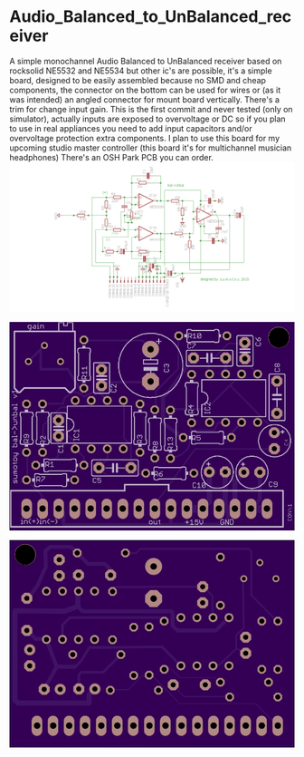 # Audio_Balanced_to_UnBalanced_receiver
A simple monochannel Audio Balanced to UnBalanced receiver based on rocksolid NE5532 and NE5534 but other ic's are possible, it's a simple board, designed to be easily assembled because no SMD and cheap components, the connector on the bottom can be used for wires or (as it was intended) an angled connector for mount board vertically.
There's a trim for change input gain.
This is the first commit and never tested (only on simulator), actually inputs are exposed to overvoltage or DC so if you plan to use in real appliances you need to add input capacitors and/or overvoltage protection extra components.
I plan to use this board for my upcoming studio master controller (this board it's for multichannel musician headphones)
There's an OSH Park PCB you can order.<br>
![schematic](https://github.com/sumotoy/Audio_Balanced_to_UnBalanced_receiver/blob/master/schem.png)

![boardFront](https://github.com/sumotoy/Audio_Balanced_to_UnBalanced_receiver/blob/master/recFront.png)

![boardBack](https://github.com/sumotoy/Audio_Balanced_to_UnBalanced_receiver/blob/master/recBack.png)

